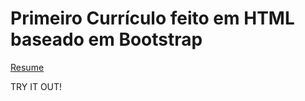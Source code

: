 # Primeiro Currículo feito em HTML baseado em Bootstrap

[Resume](patrickzequiel.github.io/resume)

TRY IT OUT!